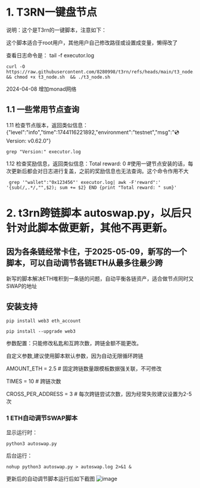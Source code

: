 # 1. T3RN一键盘节点
说明：这个是T3rn的一键脚本，注意如下：

这个脚本适合于root用户，其他用户自己修改路径或设置成变量，懒得改了

查看日志命令是： tail -f executor.log

    curl -O https://raw.githubusercontent.com/8280998/t3rn/refs/heads/main/t3_node.sh && chmod +x t3_node.sh  && ./t3_node.sh

2024-04-08 增加monad网络


## 1.1 一些常用节点查询

1.11 检查节点版本，返回类似信息：{"level":"info","time":1744116221892,"environment":"testnet","msg":"💿 Version: v0.62.0"}

    grep "Version:" executor.log

1.12 检查奖励信息，返回类似信息：Total reward: 0 #使用一键节点安装的话，每次更新后都会对日志进行复盖，之前的奖励信息也无法查询。这个命令作用不大

     grep '"wallet":"0x123456"' executor.log| awk -F'reward":' '{sub(/,.*/,"",$2); sum += $2} END {print "Total reward: " sum}'

# 2. t3rn跨链脚本 autoswap.py，以后只针对此脚本做更新，其他不再更新。
## 因为各条链经常卡住，于2025-05-09，新写的一个脚本，可以自动调节各链ETH从最多往最少跨

新写的脚本解决ETH堆积到一条链的问题，自动平衡各链资产，适合做节点同时又SWAP的地址

## 安装支持
    pip install web3 eth_account

    pip install --upgrade web3

参数配置：只能修改私匙和互跨次数，跨链金额不能更改。

自定义参数,建议使用脚本默认参数，因为自动无限循环跨链

AMOUNT_ETH = 2.5        # 固定跨链数量跟模板数据强关联，不可修改

TIMES = 10                 # 跨链次数

CROSS_PER_ADDRESS = 3     # 每次跨链尝试次数，因为经常失败建议设置为2-5次
   
### 1 ETH自动调节SWAP脚本 

显示运行时：

    python3 autoswap.py

后台运行：

    nohup python3 autoswap.py > autoswap.log 2>&1 &
    
更新后的自动调节脚本运行后如下截图
![image](https://github.com/user-attachments/assets/ee635c53-75c5-48f0-8c1d-dba9b96de815)





